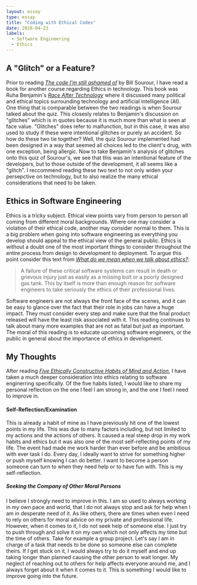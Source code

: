 ```yaml
---
layout: essay
type: essay
title: "Coding with Ethical Codes"
date: 2020-04-23
labels:
  - Software Engineering
  - Ethics
---
```


## A "Glitch" or a Feature?
Prior to reading [*The code I'm still ashamed of*](https://www.freecodecamp.org/news/the-code-im-still-ashamed-of-e4c021dff55e/#.tsjl7lkxy) by Bill Sourour, I have read a book for another course regarding Ethics in technology. This book was Ruha Benjamin's [*Race After Technology*](https://www.ruhabenjamin.com/race-after-technology) where it discussed many political and ethical topics surrounding technology and artificial intelligence (AI). One thing that is comparable between the two readings is when Sourour talked about the quiz. This closesly relates to Benjamin's discussion on "glitches" which is in quotes because it is much more than what is seen at face value. "Glitches" does refer to malfunction, but in this case, it was also used to study if these were intentional glitches or purely an accident. So how do these two tie together? Well, the quiz Sourour implemented had been designed in a way that seemed all choices led to the client's drug, with one exception, being allergic. Now to take Benjamin's analysis of glitches onto this quiz of Sourour's, we see that this was an intentional feature of the developers, but to those outside of the development, it all seems like a "glitch". I reccommend reading these two text to not only widen your persepctive on technology, but to also realize the many ethical considerations that need to be taken.

## Ethics in Software Engineering
Ethics is a tricky subject. Ethical view points vary from person to person all coming from different moral backgrounds. Where one may consider a violation of their ethical code, another may consider normal to them. This is a big problem when going into software engineering as everything you develop should appeal to the ethical view of the general public. Ethics is without a doubt one of the most important things to consider throughout the entire process from design to development to deployment. To argue this point consider this text from [*What do we mean when we talk about ethics?*](http://courses.ics.hawaii.edu/ics314s20/morea/ethics/reading-se-ethics-intro.html):

>A failure of these critical software systems can result in death or grievous injury just as easily as a missing bolt or a poorly designed gas tank. This by itself is more than enough reason for software engineers to take seriously the ethics of their professional lives. 

Software engineers are not always the front face of the scenes, and it can be easy to glance over the fact that their role in jobs can have a huge impact. They must consider every step and make sure that the final product released will have the least risk associated with it. This reading continues to talk about many more examples that are not as fatal but just as important. The moral of this reading is to educate upcoming software engineers, or the public in general about the importance of ethics in development. 

## My Thoughts
After reading [*Five Ethically Constructive Habits of Mind and Action*](http://courses.ics.hawaii.edu/ics314s20/morea/ethics/experience-se-ethics-how.html), I have taken a much deeper consideration into ethics relating to software enginerring specifically. Of the five habits listed, I would like to share my personal reflection on the one I feel I am strong in, and the one I feel I need to improve in. 

#### Self-Reflection/Examination
This is already a habit of mine as I have previously hit one of the lowest points in my life. This was due to many factors including, but not limited to my actions and the actions of others. It caused a real steep drop in my work habits and ethics but it was also one of the most self-reflecting points of my life. The event had made me work harder than ever before and be ambitious with ever task I do. Every day, I ideally want to strive for something higher or push myself knowing I can do better. I want to become a person someone can turn to when they need help or to have fun with. This is my self-reflection.

##### Seeking the Company of Other Moral Persons
I believe I strongly need to improve in this. I am so used to always working in my own pace and  world, that I do not always stop and ask for help when I am in desperate need of it. As like others, there are times when even I need to rely on others for moral advice on my private and professional life. However, when it comes to it, I do not seek help of someone else. I just try to push through and solve it on my own which not only affects my time but the time of others. Take for example a group project. Let's say I am in charge of a task that needs to be done so someone else can complete theirs. If I get stuck on it, I would always try to do it myself and end up taking longer than planned causing the other person to wait longer. My neglect of reaching out to others for help affects everyone around me, and I always forget about it when it comes to it. This is something I would like to improve going into the future.